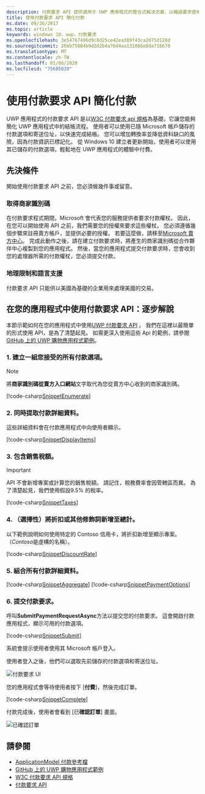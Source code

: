 ```yaml
---
description: 付款要求 API 提供適用于 UWP 應用程式的整合式解決方案，以略過要求使用者輸入付款資訊，並選取出貨方法的流程。
title: 使用付款要求 API 簡化付款
ms.date: 09/26/2017
ms.topic: article
keywords: windows 10，uwp，付款要求
ms.openlocfilehash: 3e54767496d9c8d25ce42ea389f43ca2075d128d
ms.sourcegitcommit: 26bb75084b9d2d2b4a76d4aa131066e8da716679
ms.translationtype: MT
ms.contentlocale: zh-TW
ms.lasthandoff: 01/06/2020
ms.locfileid: "75685039"
---
```

# <a name="simplify-payments-with-the-payment-request-api"></a>使用付款要求 API 簡化付款
UWP 應用程式的付款要求 API 是以[W3C 付款要求 api 規格](https://w3c.github.io/browser-payment-api/)為基礎。它讓您能夠簡化 UWP 應用程式中的結帳流程。 使用者可以使用已隨 Microsoft 帳戶儲存的付款選項和寄送位址，以快速完成結帳。 您可以增加轉換率並降低資料缺口的風險，因為付款資訊已標記化。 從 Windows 10 建立者更新開始，使用者可以使用其已儲存的付款選項，輕鬆地在 UWP 應用程式的體驗中付費。

## <a name="prerequisites"></a>先決條件
開始使用付款要求 API 之前，您必須做幾件事或留意。

### <a name="getting-a-merchant-id"></a>取得商家識別碼
在付款要求程式期間，Microsoft 會代表您的服務提供者要求付款權杖。 因此，在您可以開始使用 API 之前，我們需要您的授權來要求這些權杖。  您必須遵循幾個步驟來註冊賣方帳戶，並提供必要的授權。 若要這麼做，請移至[Microsoft 賣方中心](https://partner.microsoft.com/dashboard/registration/seller?accountprogram=uwp)。 完成此動作之後，請在建立付款要求時，將產生的商家識別碼從合作夥伴中心複製到您的應用程式。 然後，當您的應用程式提交付款要求時，您會收到您的處理器所需的付款權杖，您必須提交付款。

### <a name="geographic-restrictions-and-language-support"></a>地理限制和語言支援
付款要求 API 只能供以美國為基礎的企業用來處理美國的交易。

## <a name="using-the-payment-request-api-in-your-app-step-by-step"></a>在您的應用程式中使用付款要求 API：逐步解說
本節示範如何在您的應用程式中使用[UWP 付款要求 API](https://docs.microsoft.com/uwp/api/windows.applicationmodel.payments) 。 我們在這裡以最簡單的形式使用 API，是為了清楚起見。 如需更深入使用這些 Api 的範例，請參閱[GitHub 上的 UWP 購物應用程式範例](https://github.com/Microsoft/Windows-appsample-shopping)。

### <a name="1-create-a-set-of-all-the-payment-options-that-you-accept"></a>1. 建立一組您接受的所有付款選項。
> [!Note]
> 將**商家識別碼從賣方入口網站**文字取代為您從賣方中心收到的商家識別碼。

[!code-csharp[SnippetEnumerate](./code/PaymentsApiSample/PaymentsApiSample/MainPage.xaml.cs#SnippetEnumerate)]

### <a name="2-pull-the-payment-details-together"></a>2. 同時提取付款詳細資料。 

這些詳細資料會在付款應用程式中向使用者顯示。 

[!code-csharp[SnippetDisplayItems](./code/PaymentsApiSample/PaymentsApiSample/MainPage.xaml.cs#SnippetDisplayItems)]

### <a name="3-include-the-sales-tax"></a>3. 包含銷售稅額。 

> [!Important]
> API 不會新增專案或計算您的銷售稅額。 請記住，稅務費率會因管轄區而異。 為了清楚起見，我們使用假設9.5% 的稅率。

[!code-csharp[SnippetTaxes](./code/PaymentsApiSample/PaymentsApiSample/MainPage.xaml.cs#SnippetTaxes)]

### <a name="4-optional--add-discounts-or-other-modifiers-to-the-total"></a>4. （選擇性）將折扣或其他修飾詞新增至總計。 

以下範例說明如何使用特定的 Contoso 信用卡，將折扣新增至顯示專案。 （*Contoso*是虛構的名稱）。

[!code-csharp[SnippetDiscountRate](./code/PaymentsApiSample/PaymentsApiSample/MainPage.xaml.cs#SnippetDiscountRate)]

### <a name="5-assemble-all-the-payment-details"></a>5. 組合所有付款詳細資料。

[!code-csharp[SnippetAggregate](./code/PaymentsApiSample/PaymentsApiSample/MainPage.xaml.cs#SnippetAggregate)]
[!code-csharp[SnippetPaymentOptions](./code/PaymentsApiSample/PaymentsApiSample/MainPage.xaml.cs#SnippetPaymentOptions)]

### <a name="6-submit-the-payment-request"></a>6. 提交付款要求。 

呼叫**SubmitPaymentRequestAsync**方法以提交您的付款要求。 這會開啟付款應用程式，顯示可用的付款選項。

[!code-csharp[SnippetSubmit](./code/PaymentsApiSample/PaymentsApiSample/MainPage.xaml.cs#SnippetSubmit)]

系統會提示使用者使用其 Microsoft 帳戶登入。

使用者登入之後，他們可以選取先前儲存的付款選項和寄送位址。

![付款要求 UI](./images/33.png "付款要求 UI")

您的應用程式會等待使用者按下 [**付費**]，然後完成訂單。

[!code-csharp[SnippetComplete](./code/PaymentsApiSample/PaymentsApiSample/MainPage.xaml.cs#SnippetComplete)]

付款完成後，使用者會看到 [已**確認訂單**] 畫面。

![已確認訂單](./images/44.png "已確認訂單")

## <a name="see-also"></a>請參閱
- [ApplicationModel 付款參考檔](https://docs.microsoft.com/uwp/api/windows.applicationmodel.payments)
- [GitHub 上的 UWP 購物應用程式範例](https://github.com/Microsoft/Windows-appsample-shopping)
- [W3C 付款要求 API 規格](https://www.w3.org/TR/payment-request/)
- [付款要求 API](https://docs.microsoft.com/microsoft-edge/dev-guide/windows-integration/payment-request-api)

